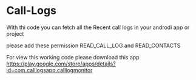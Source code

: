 # Call-Logs
With thi code you can fetch all the Recent call logs in your androdi app or project

please add these permission  READ_CALL_LOG and READ_CONTACTS
 


For view this working code please download this app
https://play.google.com/store/apps/details?id=com.calllogsapp.calllogmonitor
